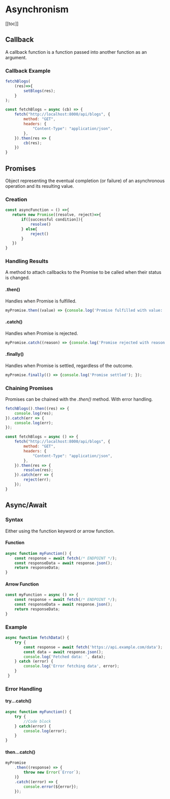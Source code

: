 # Asynchronism

[[toc]]

## Callback
A callback function is a function passed into another function as an argument.

### Callback Example

```jsx
fetchBlogs(
    (res)=>{
        setBlogs(res);
    }
);

const fetchBlogs = async (cb) => {
    fetch("http://localhost:8000/api/blogs", {
        method: "GET",
        headers: {
            "Content-Type": "application/json",
        },
    }).then(res => {
        cb(res);
    })
}
```

## Promises
Object representing the eventual completion (or failure) of an asynchronous operation and its resulting value.

### Creation

```jsx
const asyncFunction = () =>{
   return new Promise((resolve, reject)=>{
       if([successful condition]){
           resolve()
       } else{
           reject()
       }
   })
}
```

### Handling Results
A method to attach callbacks to the Promise to be called when their status is changed.

#### .then()
Handles when Promise is fulfilled.
```jsx
myPromise.then((value) => {console.log('Promise fulfilled with value: ', value); });
```

#### .catch()
Handles when Promise is rejected.
```jsx
myPromise.catch((reason) => {console.log('Promise rejected with reason: ', reason); });
```

#### .finally()
Handles when Promise is settled, regardless of the outcome.
```jsx
myPromise.finally(() => {console.log('Promise settled'); });
```

### Chaining Promises
Promises can be chained with the *.then()* method. 
With error handling.

```jsx
fetchBlogs().then((res) => {
    console.log(res);
}).catch(err => {
    console.log(err);
});

const fetchBlogs = async () => {
    fetch("http://localhost:8000/api/blogs", {
        method: "GET",
        headers: {
            "Content-Type": "application/json",
        },
    }).then(res => {
        resolve(res);
    }).catch(err => {
        reject(err);
    });
}
```

## Async/Await

### Syntax
Either using the function keyword or arrow function.

#### Function
```jsx
async function myFunction() {
    const response = await fetch(/* ENDPOINT */);
    const responseData = await response.json();
    return responseData;
}
```

#### Arrow Function
```jsx
const myFunction = async () => {
    const response = await fetch(/* ENDPOINT */);
    const responseData = await response.json();
    return responseData;
}
```

### Example

```jsx
async function fetchData() {
    try {
        const response = await fetch('https://api.example.com/data');
        const data = await response.json();
        console.log('Fetched data: ', data);
    } catch (error) {
        console.log('Error fetching data', error);
    }
 }
```

### Error Handling

#### try...catch()
```jsx
async function myFunction() {
    try { 
        //Code block
    } catch(error) {
        console.log(error);
    }
}
```

#### then...catch()
```jsx
myPromise
    .then((response) => {
        throw new Error(`Error`);
    )}
    .catch((error) => {
        console.error(${error});
    });
```